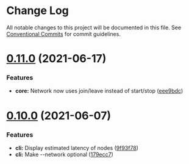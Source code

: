 # Change Log

All notable changes to this project will be documented in this file.
See [Conventional Commits](https://conventionalcommits.org) for commit guidelines.

# [0.11.0](https://github.com/aholstenson/ataraxia/tree/master/packages/cli/compare/v0.10.0...v0.11.0) (2021-06-17)


### Features

* **core:** Network now uses join/leave instead of start/stop ([eee9bdc](https://github.com/aholstenson/ataraxia/tree/master/packages/cli/commit/eee9bdcacc0224923fa6190270c098c7cccd9c74))





# [0.10.0](https://github.com/aholstenson/ataraxia/tree/master/packages/cli/compare/v0.9.1...v0.10.0) (2021-06-07)


### Features

* **cli:** Display estimated latency of nodes ([9f93f78](https://github.com/aholstenson/ataraxia/tree/master/packages/cli/commit/9f93f78313e5faff33ff2986b7e97cd736497d46))
* **cli:** Make --network optional ([179ecc7](https://github.com/aholstenson/ataraxia/tree/master/packages/cli/commit/179ecc719827b7cab2552528782441457b6a6420))
